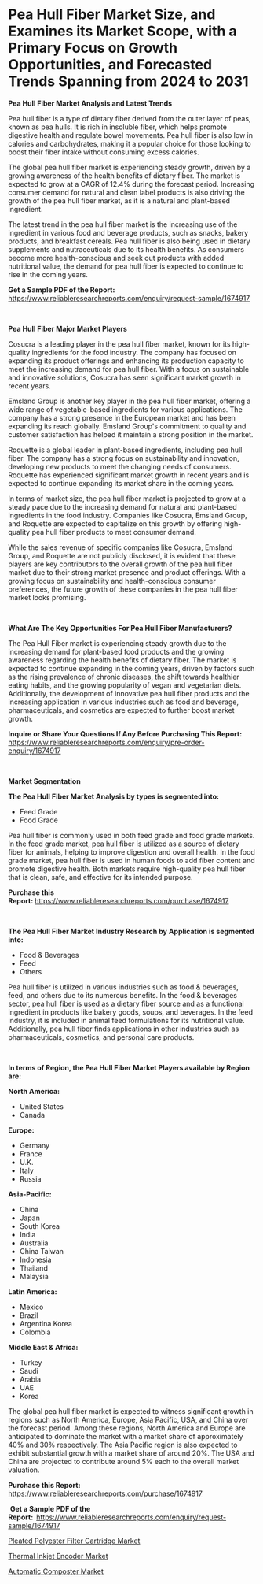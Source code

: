 <p><h1>Pea Hull Fiber Market Size, and Examines its Market Scope, with a Primary Focus on Growth Opportunities, and Forecasted Trends Spanning from 2024 to 2031</h1></p><p><strong>Pea Hull Fiber Market Analysis and Latest Trends</strong></p>
<p><p>Pea hull fiber is a type of dietary fiber derived from the outer layer of peas, known as pea hulls. It is rich in insoluble fiber, which helps promote digestive health and regulate bowel movements. Pea hull fiber is also low in calories and carbohydrates, making it a popular choice for those looking to boost their fiber intake without consuming excess calories.</p><p>The global pea hull fiber market is experiencing steady growth, driven by a growing awareness of the health benefits of dietary fiber. The market is expected to grow at a CAGR of 12.4% during the forecast period. Increasing consumer demand for natural and clean label products is also driving the growth of the pea hull fiber market, as it is a natural and plant-based ingredient.</p><p>The latest trend in the pea hull fiber market is the increasing use of the ingredient in various food and beverage products, such as snacks, bakery products, and breakfast cereals. Pea hull fiber is also being used in dietary supplements and nutraceuticals due to its health benefits. As consumers become more health-conscious and seek out products with added nutritional value, the demand for pea hull fiber is expected to continue to rise in the coming years.</p></p>
<p><strong>Get a Sample PDF of the Report:&nbsp;</strong> <a href="https://www.reliableresearchreports.com/enquiry/request-sample/1674917">https://www.reliableresearchreports.com/enquiry/request-sample/1674917</a></p>
<p>&nbsp;</p>
<p><strong>Pea Hull Fiber Major Market Players</strong></p>
<p><p>Cosucra is a leading player in the pea hull fiber market, known for its high-quality ingredients for the food industry. The company has focused on expanding its product offerings and enhancing its production capacity to meet the increasing demand for pea hull fiber. With a focus on sustainable and innovative solutions, Cosucra has seen significant market growth in recent years.</p><p>Emsland Group is another key player in the pea hull fiber market, offering a wide range of vegetable-based ingredients for various applications. The company has a strong presence in the European market and has been expanding its reach globally. Emsland Group's commitment to quality and customer satisfaction has helped it maintain a strong position in the market.</p><p>Roquette is a global leader in plant-based ingredients, including pea hull fiber. The company has a strong focus on sustainability and innovation, developing new products to meet the changing needs of consumers. Roquette has experienced significant market growth in recent years and is expected to continue expanding its market share in the coming years.</p><p>In terms of market size, the pea hull fiber market is projected to grow at a steady pace due to the increasing demand for natural and plant-based ingredients in the food industry. Companies like Cosucra, Emsland Group, and Roquette are expected to capitalize on this growth by offering high-quality pea hull fiber products to meet consumer demand.</p><p>While the sales revenue of specific companies like Cosucra, Emsland Group, and Roquette are not publicly disclosed, it is evident that these players are key contributors to the overall growth of the pea hull fiber market due to their strong market presence and product offerings. With a growing focus on sustainability and health-conscious consumer preferences, the future growth of these companies in the pea hull fiber market looks promising.</p></p>
<p>&nbsp;</p>
<p><strong>What Are The Key Opportunities For Pea Hull Fiber Manufacturers?</strong></p>
<p><p>The Pea Hull Fiber market is experiencing steady growth due to the increasing demand for plant-based food products and the growing awareness regarding the health benefits of dietary fiber. The market is expected to continue expanding in the coming years, driven by factors such as the rising prevalence of chronic diseases, the shift towards healthier eating habits, and the growing popularity of vegan and vegetarian diets. Additionally, the development of innovative pea hull fiber products and the increasing application in various industries such as food and beverage, pharmaceuticals, and cosmetics are expected to further boost market growth.</p></p>
<p><strong>Inquire or Share Your Questions If Any Before Purchasing This Report:</strong> <a href="https://www.reliableresearchreports.com/enquiry/pre-order-enquiry/1674917">https://www.reliableresearchreports.com/enquiry/pre-order-enquiry/1674917</a></p>
<p>&nbsp;</p>
<p><strong>Market Segmentation</strong></p>
<p><strong>The Pea Hull Fiber Market Analysis by types is segmented into:</strong></p>
<p><ul><li>Feed Grade</li><li>Food Grade</li></ul></p>
<p><p>Pea hull fiber is commonly used in both feed grade and food grade markets. In the feed grade market, pea hull fiber is utilized as a source of dietary fiber for animals, helping to improve digestion and overall health. In the food grade market, pea hull fiber is used in human foods to add fiber content and promote digestive health. Both markets require high-quality pea hull fiber that is clean, safe, and effective for its intended purpose.</p></p>
<p><strong>Purchase this Report:&nbsp;</strong><a href="https://www.reliableresearchreports.com/purchase/1674917">https://www.reliableresearchreports.com/purchase/1674917</a></p>
<p>&nbsp;</p>
<p><strong>The Pea Hull Fiber Market Industry Research by Application is segmented into:</strong></p>
<p><ul><li>Food & Beverages</li><li>Feed</li><li>Others</li></ul></p>
<p><p>Pea hull fiber is utilized in various industries such as food & beverages, feed, and others due to its numerous benefits. In the food & beverages sector, pea hull fiber is used as a dietary fiber source and as a functional ingredient in products like bakery goods, soups, and beverages. In the feed industry, it is included in animal feed formulations for its nutritional value. Additionally, pea hull fiber finds applications in other industries such as pharmaceuticals, cosmetics, and personal care products.</p></p>
<p>&nbsp;</p>
<p><strong>In terms of Region, the Pea Hull Fiber Market Players available by Region are:</strong></p>
<p>
    <p> <strong> North America: </strong>
        <ul>
            <li>United States</li>
            <li>Canada</li>
        </ul>
        </p> 
    <p> <strong> Europe: </strong>
        <ul>
            <li>Germany</li>
            <li>France</li>
            <li>U.K.</li>
            <li>Italy</li>
            <li>Russia</li>
        </ul>
        </p> 
    <p> <strong> Asia-Pacific: </strong>
        <ul>
            <li>China</li>
            <li>Japan</li>
            <li>South Korea</li>
            <li>India</li>
            <li>Australia</li>
            <li>China Taiwan</li>
            <li>Indonesia</li>
            <li>Thailand</li>
            <li>Malaysia</li>
        </ul>
        </p> 
    <p> <strong> Latin America: </strong>
        <ul>
            <li>Mexico</li>
            <li>Brazil</li>
            <li>Argentina Korea</li>
            <li>Colombia</li>
        </ul>
        </p> 
    <p> <strong> Middle East & Africa: </strong>
        <ul>
            <li>Turkey</li>
            <li>Saudi</li>
            <li>Arabia</li>
            <li>UAE</li>
            <li>Korea</li>
        </ul>
    </p>
    </p>
<p><p>The global pea hull fiber market is expected to witness significant growth in regions such as North America, Europe, Asia Pacific, USA, and China over the forecast period. Among these regions, North America and Europe are anticipated to dominate the market with a market share of approximately 40% and 30% respectively. The Asia Pacific region is also expected to exhibit substantial growth with a market share of around 20%. The USA and China are projected to contribute around 5% each to the overall market valuation.</p></p>
<p><strong>Purchase this Report: </strong><a href="https://www.reliableresearchreports.com/purchase/1674917">https://www.reliableresearchreports.com/purchase/1674917</a></p>
<p>&nbsp;<strong>Get a Sample PDF of the Report:&nbsp;&nbsp;</strong><a href="https://www.reliableresearchreports.com/enquiry/request-sample/1674917">https://www.reliableresearchreports.com/enquiry/request-sample/1674917</a></p>
<p><strong></strong></p>
<p><p><a href="https://github.com/Alonsoolds3wq1d81czn8rbol/Market-Research-Report-List-1/blob/main/pleated-polyester-filter-cartridge-market.md">Pleated Polyester Filter Cartridge Market</a></p><p><a href="https://view.publitas.com/reportprime-1/thermal-inkjet-encoder-market-size-focuses-on-market-dynamics-in-depth-analysis-and-future-projections-of-its-market-forecasted-for-period-from-2023-to-2030/">Thermal Inkjet Encoder Market</a></p><p><a href="https://view.publitas.com/reportprime-1/automatic-composter-market-size-growth-and-forecast-from-2023-2030/">Automatic Composter Market</a></p></p>